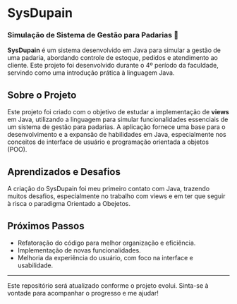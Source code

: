 # SysDupain
### Simulação de Sistema de Gestão para Padarias 🥐

**SysDupain** é um sistema desenvolvido em Java para simular a gestão de uma padaria, abordando controle de estoque, pedidos e atendimento ao cliente. Este projeto foi desenvolvido durante o 4º período da faculdade, servindo como uma introdução prática à linguagem Java.

## Sobre o Projeto
Este projeto foi criado com o objetivo de estudar a implementação de **views** em Java, utilizando a linguagem para simular funcionalidades essenciais de um sistema de gestão para padarias. A aplicação fornece uma base para o desenvolvimento e a expansão de habilidades em Java, especialmente nos conceitos de interface de usuário e programação orientada a objetos (POO).

## Aprendizados e Desafios
A criação do SysDupain foi meu primeiro contato com Java, trazendo muitos desafios, especialmente no trabalho com views e em ter que seguir à risca o paradigma Orientado a Obejetos.

## Próximos Passos
- Refatoração do código para melhor organização e eficiência.
- Implementação de novas funcionalidades.
- Melhoria da experiência do usuário, com foco na interface e usabilidade.

---

Este repositório será atualizado conforme o projeto evolui. Sinta-se à vontade para acompanhar o progresso e me ajudar!
